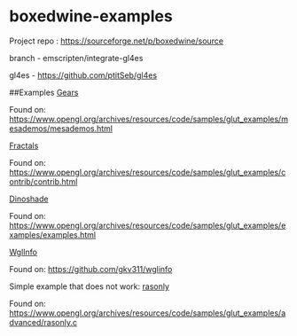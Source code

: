 # boxedwine-examples

Project repo : https://sourceforge.net/p/boxedwine/source


branch - emscripten/integrate-gl4es

gl4es - https://github.com/ptitSeb/gl4es

##Examples
[Gears](https://kevodwyer.github.io/boxedwine-examples/boxedwine.html?app=gears&p=gears.exe)

Found on: https://www.opengl.org/archives/resources/code/samples/glut_examples/mesademos/mesademos.html


[Fractals](https://kevodwyer.github.io/boxedwine-examples/boxedwine.html?app=fractals&p=fractals.exe)

Found on: https://www.opengl.org/archives/resources/code/samples/glut_examples/contrib/contrib.html

[Dinoshade](https://kevodwyer.github.io/boxedwine-examples/boxedwine.html?app=dinoshade&p=dinoshade.exe)

Found on: https://www.opengl.org/archives/resources/code/samples/glut_examples/examples/examples.html

[WglInfo](https://kevodwyer.github.io/boxedwine-examples/boxedwine.html?app=wglinfo32&p=wglinfo32.exe)

Found on: https://github.com/gkv311/wglinfo

Simple example that does not work: [rasonly](https://kevodwyer.github.io/boxedwine-examples/boxedwine.html?app=rasonly&p=rasonly.exe)

Found on: https://www.opengl.org/archives/resources/code/samples/glut_examples/advanced/rasonly.c
